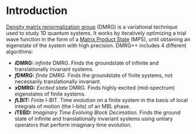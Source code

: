 # Introduction

[Density matrix renormalization group](https://en.wikipedia.org/wiki/Density_matrix_renormalization_group) (DMRG) is a variational technique used to study 1D quantum systems. It works by iteratively optimizing a trial wave function in the form of a [Matrix Product State](https://en.wikipedia.org/wiki/Matrix_product_states) (MPS), until obtaining an eigenstate of the system with high precision. DMRG++ includes 4 different algorithms:

- ***i*DMRG:** *infinite* DMRG. Finds the groundstate of infinite and translationally invariant systems.
- ***f*DMRG:** *finite* DMRG. Finds the groundstate of finite systems, not necessarily translationally invariant.
- ***x*DMRG:** *Excited state* DMRG. Finds highly excited (mid-spectrum) eigenstates of finite systems.
- ***f*LBIT:** *Finite* l-BIT. Time evolution on a finite system in the basis of local integrals of motion (the
  l-bits) of an MBL phase.
- ***i*TEBD:** *Imaginary Time Evolving Block Decimation*. Finds the ground state of infinite and translationally
  invariant systems using unitary operators that perform imaginary time evolution.
